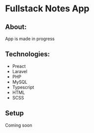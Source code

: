 <h1>Fullstack Notes App</h1>

<h2>About:</h2>
<p>App is made in progress</p>

<h2>Technologies:</h2>
<ul>
    <li>Preact</li>
    <li>Laravel</li>
    <li>PHP</li>
    <li>MySQL</li>
    <li>Typescript</li>
    <li>HTML</li>
    <li>SCSS</li>
</ul>

<h2>Setup</h2>
<p>Coming soon</p>
